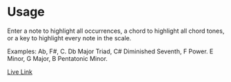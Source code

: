 # Usage
Enter a note to highlight all occurrences, a chord to highlight all chord tones, or a key to highlight every note in the scale.

Examples: Ab, F#, C. Db Major Triad, C# Diminished Seventh, F Power. E Minor, G Major, B Pentatonic Minor.

[Live Link](https://mildew-stank.github.io/Board-Walk)
